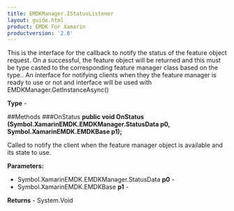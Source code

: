 ```yaml
---
title: EMDKManager.IStatusListener
layout: guide.html
product: EMDK For Xamarin
productversion: '2.0'
---
```

This is the interface for the callback to notify the status of the feature object request. On a successful, the feature object will be returned and this must be type casted to the corresponding feature manager class based on the type.. An interface for notifying clients when they the feature manager is ready to use or not and interface will be used with EMDKManager.GetInstanceAsync()

**Type** - 

##Methods
###OnStatus
**public void OnStatus (Symbol.XamarinEMDK.EMDKManager.StatusData p0, Symbol.XamarinEMDK.EMDKBase p1);**

Called to notify the client when the feature manager object is available and its state to use.

**Parameters:** 

* Symbol.XamarinEMDK.EMDKManager.StatusData **p0** - 
* Symbol.XamarinEMDK.EMDKBase **p1** - 

**Returns** - System.Void












